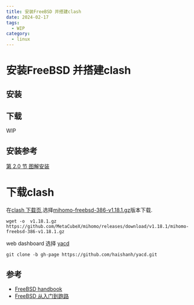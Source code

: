 ```yaml
---
title: 安装FreeBSD 并搭建clash
date: 2024-02-17
tags:
  - WIP
category:
  - linux
---
```

# 安装FreeBSD 并搭建clash
## 安装

## 下载

WIP

## 安装参考

[第 2.0 节 图解安装](https://book.bsdcn.org/di-2-zhang-an-zhuang-freebsd/di-2.0-jie-tu-jie-an-zhuang)

# 下载clash

在[clash 下载页](https://github.com/MetaCubeX/mihomo/releases),选择[mihomo-freebsd-386-v1.18.1.gz](https://github.com/MetaCubeX/mihomo/releases/download/v1.18.1/mihomo-freebsd-386-v1.18.1.gz)版本下载.

`wget -o  v1.18.1.gz https://github.com/MetaCubeX/mihomo/releases/download/v1.18.1/mihomo-freebsd-386-v1.18.1.gz`

web dashboard 选择 [yacd](https://github.com/haishanh/yacd)

`git clone -b gh-page https://github.com/haishanh/yacd.git`

## 参考

- [FreeBSD handbook](https://docs.freebsd.org/zh-cn/books/handbook/preface/)
- [FreeBSD 从入门到跑路](https://book.bsdcn.org/)